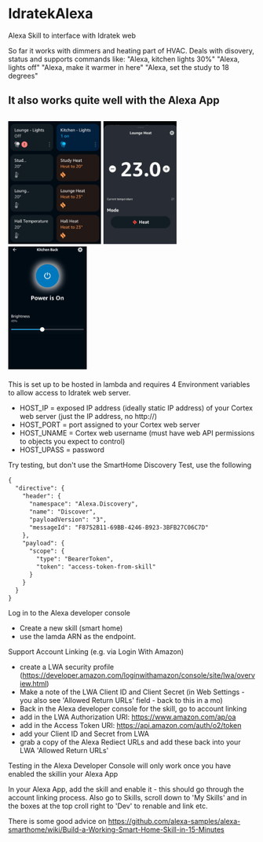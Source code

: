 # IdratekAlexa
Alexa Skill to interface with Idratek web

So far it works with dimmers and heating part of HVAC.
Deals with disovery, status and supports commands like:
"Alexa, kitchen lights 30%"
"Alexa, lights off"
"Alexa, make it warmer in here"
"Alexa, set the study to 18 degrees"

It also works quite well with the Alexa App
----
<img src="alexa_app1.jpg" height="250"> <img src="alexa_app2.jpg" height="250"> <img src="alexa_app3.jpg" height="250">
-----
This is set up to be hosted in lambda and requires 4 Environment variables to allow access to Idratek web server.
+ HOST_IP = exposed IP address (ideally static IP address) of your Cortex web server (just the IP address, no http://)
+ HOST_PORT = port assigned to your Cortex web server
+ HOST_UNAME = Cortex web username (must have web API permissions to objects you expect to control)
+ HOST_UPASS = password

Try testing, but don't use the SmartHome Discovery Test, use the following
```
{
  "directive": {
    "header": {
      "namespace": "Alexa.Discovery",
      "name": "Discover",
      "payloadVersion": "3",
      "messageId": "F8752B11-69BB-4246-B923-3BFB27C06C7D"
    },
    "payload": {
      "scope": {
        "type": "BearerToken",
        "token": "access-token-from-skill"
      }
    }
  }
}
```

Log in to the Alexa developer console
+ Create a new skill (smart home)
+ use the lamda ARN as the endpoint.

Support Account Linking (e.g. via Login With Amazon) 
+ create a LWA security profile (https://developer.amazon.com/loginwithamazon/console/site/lwa/overview.html)
+ Make a note of the LWA Client ID and Client Secret (in Web Settings - you also see 'Allowed Return URLs' field - back to this in a mo)
+ Back in the Alexa developer console for the skill, go to account linking
+ add in the LWA Authorization URI: https://www.amazon.com/ap/oa
+ add in the Access Token URI: https://api.amazon.com/auth/o2/token
+ add your Client ID and Secret from LWA
+ grab a copy of the Alexa Rediect URLs and add these back into your LWA 'Allowed Return URLs'

Testing in the Alexa Developer Console will only work once you have enabled the skillin your Alexa App

In your Alexa App, add the skill and enable it - this should go through the account linking process.
Also go to Skills, scroll down to 'My Skills' and in the boxes at the top croll right to 'Dev' to renable and link etc.

There is some good advice on https://github.com/alexa-samples/alexa-smarthome/wiki/Build-a-Working-Smart-Home-Skill-in-15-Minutes 
